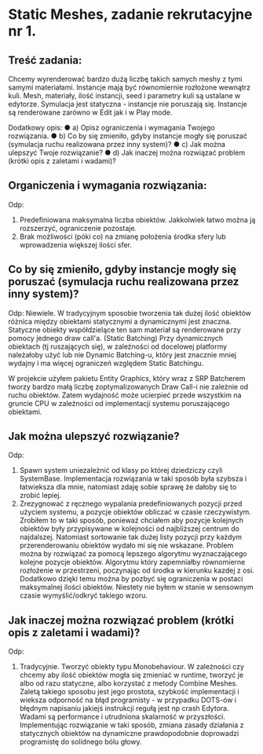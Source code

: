 # Static Meshes, zadanie rekrutacyjne nr 1.

## Treść zadania:
Chcemy wyrenderować bardzo dużą liczbę takich samych meshy z tymi samymi materiałami.
Instancje mają być równomiernie rozłożone wewnątrz kuli. Mesh, materiały, ilość instancji, seed i
parametry kuli są ustalane w edytorze. Symulacja jest statyczna - instancje nie poruszają się. Instancje
są renderowane zarówno w Edit jak i w Play mode.

Dodatkowy opis:
● a) Opisz ograniczenia i wymagania Twojego rozwiązania.
● b) Co by się zmieniło, gdyby instancje mogły się poruszać (symulacja ruchu realizowana przez inny system)?
● c) Jak można ulepszyć Twoje rozwiązanie?
● d) Jak inaczej można rozwiązać problem (krótki opis z zaletami i wadami)?

## Organiczenia i wymagania rozwiązania:
Odp:
1. Predefiniowana maksymalna liczba obiektów. Jakkolwiek łatwo można ją rozszerzyć, ograniczenie pozostaje.
2. Brak możliwości (póki co) na zmianę położenia środka sfery lub wprowadzenia większej ilości sfer.

## Co by się zmieniło, gdyby instancje mogły się poruszać (symulacja ruchu realizowana przez inny system)?
Odp: 
  Niewiele. W tradycyjnym sposobie tworzenia tak dużej ilość obiektów różnica między obiektami statycznymi a dynamicznymi jest znaczna. 
Statyczne obiekty współdzielące ten sam materiał są renderowane przy pomocy jednego draw call'a. (Static Batching)
Przy dynamicznych obiektach (tj ruszających się), w zależności od docelowej platformy należałoby użyć lub nie Dynamic Batching-u, 
który jest znacznie mniej wydajny i ma więcej ograniczeń względem Static Batchingu.

  W projekcie użyłem pakietu Entity Graphics, który wraz z SRP Batcherem tworzy bardzo małą liczbę zoptymalizowanych Draw Call-i nie zależnie od ruchu obiektów. 
Zatem wydajność może ucierpieć przede wszystkim na gruncie CPU w zależności od implementacji systemu poruszającego obiektami.

## Jak można ulepszyć rozwiązanie?
Odp: 
1. Spawn system uniezależnić od klasy po której dziedziczy czyli SystemBase. 
   Implementacja rozwiązania w taki sposób była szybsza i łatwieksza dla mnie, natomiast zdaję sobie sprawę że dałoby się to zrobić lepiej. 
2. Zrezygnować z ręcznego wypalania predefiniowanych pozycji przed użyciem systemu, a pozycje obiektów obliczać w czasie rzeczywistym. 
   Zrobiłem to w taki sposób, ponieważ chciałem aby pozycje kolejnych obiektów były przypisywane w kolejności od najbliższej centrum do najdalszej. 
   Natomiast sortowanie tak dużej listy pozycji przy każdym przerenderowaniu obiektów wydało mi się nie wskazane.
   Problem można by rozwiązać za pomocą lepszego algorytmu wyznaczającego kolejne pozycje obiektów. Algorytmu który zapemniałby równomierne rozłożenie w przestrzeni,
   poczynając od środka w kierunku kazdej z osi. Dodatkowo dzięki temu można by pozbyć się ograniczenia w postaci maksymalnej ilości obiektów.
   Niestety nie byłem w stanie w sensownym czasie wymyślić/odkryć takiego wzoru. 

## Jak inaczej można rozwiązać problem (krótki opis z zaletami i wadami)?
Odp:
1. Tradycyjnie. Tworzyć obiekty typu Monobehaviour. W zależności czy chcemy aby ilość obiektów mogła się zmieniać w runtime, tworzyć je albo od razu statyczne, albo korzystać z metody Combine Meshes.
Zaletą takiego sposobu jest jego prostota, szybkość implementacji i wieksza odporność na błąd programisty - w przypadku DOTS-ów i błędnym napisaniu jakiejś instrukcji regułą jest np crash Edytora.
Wadami są performance i utrudniona skalarność w przyszłości. Implementując rozwiązanie w taki sposób, zmiana zasady działania z statycznych obiektów na dynamiczne prawdopodobnie doprowadzi programistę do solidnego bólu głowy. 
